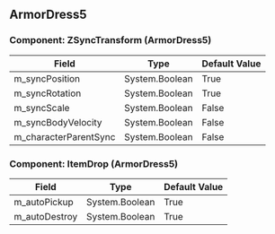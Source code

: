 ## ArmorDress5

### Component: ZSyncTransform (ArmorDress5)

|Field|Type|Default Value|
|---|---|---|
|m_syncPosition|System.Boolean|True|
|m_syncRotation|System.Boolean|True|
|m_syncScale|System.Boolean|False|
|m_syncBodyVelocity|System.Boolean|False|
|m_characterParentSync|System.Boolean|False|

### Component: ItemDrop (ArmorDress5)

|Field|Type|Default Value|
|---|---|---|
|m_autoPickup|System.Boolean|True|
|m_autoDestroy|System.Boolean|True|

